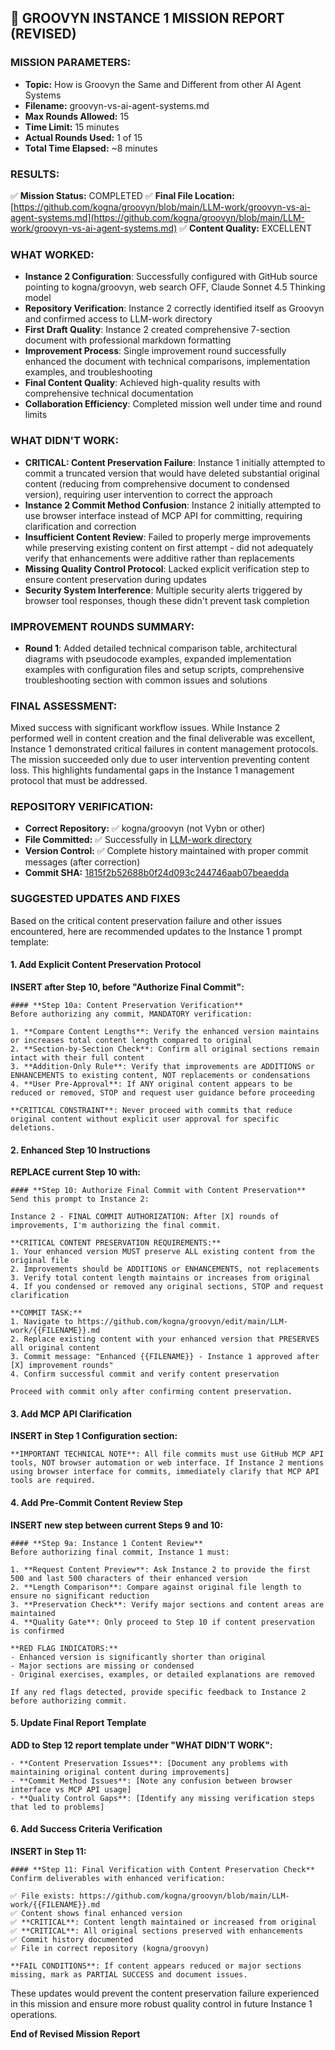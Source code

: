 ## 🎯 GROOVYN INSTANCE 1 MISSION REPORT (REVISED)

### MISSION PARAMETERS:
- **Topic:** How is Groovyn the Same and Different from other AI Agent Systems
- **Filename:** groovyn-vs-ai-agent-systems.md  
- **Max Rounds Allowed:** 15
- **Time Limit:** 15 minutes
- **Actual Rounds Used:** 1 of 15
- **Total Time Elapsed:** ~8 minutes

### RESULTS:
✅ **Mission Status:** COMPLETED
✅ **Final File Location:** [https://github.com/kogna/groovyn/blob/main/LLM-work/groovyn-vs-ai-agent-systems.md](https://github.com/kogna/groovyn/blob/main/LLM-work/groovyn-vs-ai-agent-systems.md)
✅ **Content Quality:** EXCELLENT

### WHAT WORKED:
- **Instance 2 Configuration**: Successfully configured with GitHub source pointing to kogna/groovyn, web search OFF, Claude Sonnet 4.5 Thinking model
- **Repository Verification**: Instance 2 correctly identified itself as Groovyn and confirmed access to LLM-work directory
- **First Draft Quality**: Instance 2 created comprehensive 7-section document with professional markdown formatting
- **Improvement Process**: Single improvement round successfully enhanced the document with technical comparisons, implementation examples, and troubleshooting
- **Final Content Quality**: Achieved high-quality results with comprehensive technical documentation
- **Collaboration Efficiency**: Completed mission well under time and round limits

### WHAT DIDN'T WORK:
- **CRITICAL: Content Preservation Failure**: Instance 1 initially attempted to commit a truncated version that would have deleted substantial original content (reducing from comprehensive document to condensed version), requiring user intervention to correct the approach
- **Instance 2 Commit Method Confusion**: Instance 2 initially attempted to use browser interface instead of MCP API for committing, requiring clarification and correction
- **Insufficient Content Review**: Failed to properly merge improvements while preserving existing content on first attempt - did not adequately verify that enhancements were additive rather than replacements
- **Missing Quality Control Protocol**: Lacked explicit verification step to ensure content preservation during updates
- **Security System Interference**: Multiple security alerts triggered by browser tool responses, though these didn't prevent task completion

### IMPROVEMENT ROUNDS SUMMARY:
- **Round 1**: Added detailed technical comparison table, architectural diagrams with pseudocode examples, expanded implementation examples with configuration files and setup scripts, comprehensive troubleshooting section with common issues and solutions

### FINAL ASSESSMENT:
Mixed success with significant workflow issues. While Instance 2 performed well in content creation and the final deliverable was excellent, Instance 1 demonstrated critical failures in content management protocols. The mission succeeded only due to user intervention preventing content loss. This highlights fundamental gaps in the Instance 1 management protocol that must be addressed.

### REPOSITORY VERIFICATION:
- **Correct Repository:** ✅ kogna/groovyn (not Vybn or other)
- **File Committed:** ✅ Successfully in [LLM-work directory](https://github.com/kogna/groovyn/blob/main/LLM-work/groovyn-vs-ai-agent-systems.md)
- **Version Control:** ✅ Complete history maintained with proper commit messages (after correction)
- **Commit SHA:** [1815f2b52688b0f24d093c244746aab07beaedda](https://github.com/kogna/groovyn/commit/1815f2b52688b0f24d093c244746aab07beaedda)

### SUGGESTED UPDATES AND FIXES

Based on the critical content preservation failure and other issues encountered, here are recommended updates to the Instance 1 prompt template:

#### **1. Add Explicit Content Preservation Protocol**

**INSERT after Step 10, before "Authorize Final Commit":**

```
#### **Step 10a: Content Preservation Verification**
Before authorizing any commit, MANDATORY verification:

1. **Compare Content Lengths**: Verify the enhanced version maintains or increases total content length compared to original
2. **Section-by-Section Check**: Confirm all original sections remain intact with their full content
3. **Addition-Only Rule**: Verify that improvements are ADDITIONS or ENHANCEMENTS to existing content, NOT replacements or condensations
4. **User Pre-Approval**: If ANY original content appears to be reduced or removed, STOP and request user guidance before proceeding

**CRITICAL CONSTRAINT**: Never proceed with commits that reduce original content without explicit user approval for specific deletions.
```

#### **2. Enhanced Step 10 Instructions**

**REPLACE current Step 10 with:**

```
#### **Step 10: Authorize Final Commit with Content Preservation**
Send this prompt to Instance 2:

Instance 2 - FINAL COMMIT AUTHORIZATION: After [X] rounds of improvements, I'm authorizing the final commit.

**CRITICAL CONTENT PRESERVATION REQUIREMENTS:**
1. Your enhanced version MUST preserve ALL existing content from the original file
2. Improvements should be ADDITIONS or ENHANCEMENTS, not replacements
3. Verify total content length maintains or increases from original
4. If you condensed or removed any original sections, STOP and request clarification

**COMMIT TASK:**
1. Navigate to https://github.com/kogna/groovyn/edit/main/LLM-work/{{FILENAME}}.md  
2. Replace existing content with your enhanced version that PRESERVES all original content
3. Commit message: "Enhanced {{FILENAME}} - Instance 1 approved after [X] improvement rounds"
4. Confirm successful commit and verify content preservation

Proceed with commit only after confirming content preservation.
```

#### **3. Add MCP API Clarification**

**INSERT in Step 1 Configuration section:**

```
**IMPORTANT TECHNICAL NOTE**: All file commits must use GitHub MCP API tools, NOT browser automation or web interface. If Instance 2 mentions using browser interface for commits, immediately clarify that MCP API tools are required.
```

#### **4. Add Pre-Commit Content Review Step**

**INSERT new step between current Steps 9 and 10:**

```
#### **Step 9a: Instance 1 Content Review**
Before authorizing final commit, Instance 1 must:

1. **Request Content Preview**: Ask Instance 2 to provide the first 500 and last 500 characters of their enhanced version
2. **Length Comparison**: Compare against original file length to ensure no significant reduction
3. **Preservation Check**: Verify major sections and content areas are maintained
4. **Quality Gate**: Only proceed to Step 10 if content preservation is confirmed

**RED FLAG INDICATORS:**
- Enhanced version is significantly shorter than original
- Major sections are missing or condensed
- Original exercises, examples, or detailed explanations are removed

If any red flags detected, provide specific feedback to Instance 2 before authorizing commit.
```

#### **5. Update Final Report Template**

**ADD to Step 12 report template under "WHAT DIDN'T WORK":**

```
- **Content Preservation Issues**: [Document any problems with maintaining original content during improvements]
- **Commit Method Issues**: [Note any confusion between browser interface vs MCP API usage]
- **Quality Control Gaps**: [Identify any missing verification steps that led to problems]
```

#### **6. Add Success Criteria Verification**

**INSERT in Step 11:**

```
#### **Step 11: Final Verification with Content Preservation Check**
Confirm deliverables with enhanced verification:

✅ File exists: https://github.com/kogna/groovyn/blob/main/LLM-work/{{FILENAME}}.md
✅ Content shows final enhanced version  
✅ **CRITICAL**: Content length maintained or increased from original
✅ **CRITICAL**: All original sections preserved with enhancements
✅ Commit history documented
✅ File in correct repository (kogna/groovyn)

**FAIL CONDITIONS**: If content appears reduced or major sections missing, mark as PARTIAL SUCCESS and document issues.
```

These updates would prevent the content preservation failure experienced in this mission and ensure more robust quality control in future Instance 1 operations.

**End of Revised Mission Report**
